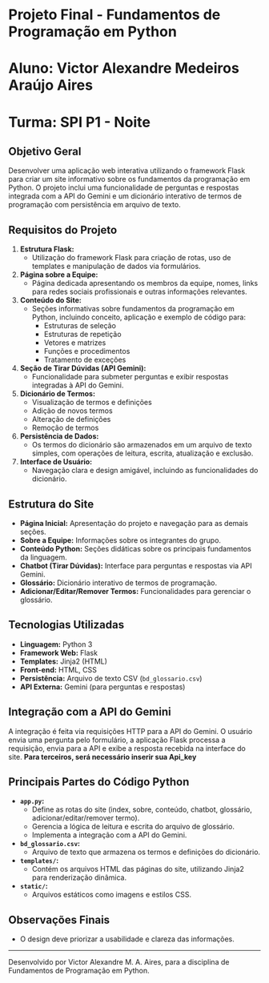 # Projeto Final - Fundamentos de Programação em Python
# Aluno: Victor Alexandre Medeiros Araújo Aires
# Turma: SPI P1 - Noite

## Objetivo Geral
Desenvolver uma aplicação web interativa utilizando o framework Flask para criar um site informativo sobre os fundamentos da programação em Python. O projeto inclui uma funcionalidade de perguntas e respostas integrada com a API do Gemini e um dicionário interativo de termos de programação com persistência em arquivo de texto.

## Requisitos do Projeto
1. **Estrutura Flask:**
   - Utilização do framework Flask para criação de rotas, uso de templates e manipulação de dados via formulários.
2. **Página sobre a Equipe:**
   - Página dedicada apresentando os membros da equipe, nomes, links para redes sociais profissionais e outras informações relevantes.
3. **Conteúdo do Site:**
   - Seções informativas sobre fundamentos da programação em Python, incluindo conceito, aplicação e exemplo de código para:
     - Estruturas de seleção
     - Estruturas de repetição
     - Vetores e matrizes
     - Funções e procedimentos
     - Tratamento de exceções
4. **Seção de Tirar Dúvidas (API Gemini):**
   - Funcionalidade para submeter perguntas e exibir respostas integradas à API do Gemini.
5. **Dicionário de Termos:**
   - Visualização de termos e definições
   - Adição de novos termos
   - Alteração de definições
   - Remoção de termos
6. **Persistência de Dados:**
   - Os termos do dicionário são armazenados em um arquivo de texto simples, com operações de leitura, escrita, atualização e exclusão.
7. **Interface de Usuário:**
   - Navegação clara e design amigável, incluindo as funcionalidades do dicionário.

## Estrutura do Site
- **Página Inicial:** Apresentação do projeto e navegação para as demais seções.
- **Sobre a Equipe:** Informações sobre os integrantes do grupo.
- **Conteúdo Python:** Seções didáticas sobre os principais fundamentos da linguagem.
- **Chatbot (Tirar Dúvidas):** Interface para perguntas e respostas via API Gemini.
- **Glossário:** Dicionário interativo de termos de programação.
- **Adicionar/Editar/Remover Termos:** Funcionalidades para gerenciar o glossário.

## Tecnologias Utilizadas
- **Linguagem:** Python 3
- **Framework Web:** Flask
- **Templates:** Jinja2 (HTML)
- **Front-end:** HTML, CSS
- **Persistência:** Arquivo de texto CSV (`bd_glossario.csv`)
- **API Externa:** Gemini (para perguntas e respostas)

## Integração com a API do Gemini
A integração é feita via requisições HTTP para a API do Gemini. O usuário envia uma pergunta pelo formulário, a aplicação Flask processa a requisição, envia para a API e exibe a resposta recebida na interface do site.
**Para terceiros, será necessário inserir sua Api_key**

## Principais Partes do Código Python
- **`app.py`:**
  - Define as rotas do site (index, sobre, conteúdo, chatbot, glossário, adicionar/editar/remover termo).
  - Gerencia a lógica de leitura e escrita do arquivo de glossário.
  - Implementa a integração com a API do Gemini.
- **`bd_glossario.csv`:**
  - Arquivo de texto que armazena os termos e definições do dicionário.
- **`templates/`:**
  - Contém os arquivos HTML das páginas do site, utilizando Jinja2 para renderização dinâmica.
- **`static/`:**
  - Arquivos estáticos como imagens e estilos CSS.

## Observações Finais
- O design deve priorizar a usabilidade e clareza das informações.

---

Desenvolvido por Victor Alexandre M. A. Aires, para a disciplina de Fundamentos de Programação em Python.
